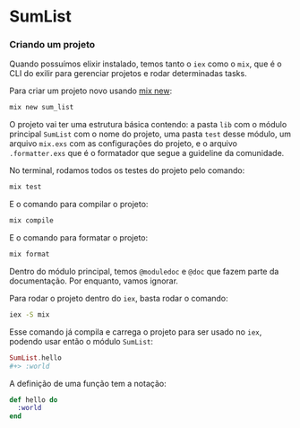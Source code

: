 # SumList

### Criando um projeto

Quando possuímos elixir instalado, temos tanto o `iex` como o `mix`, que é o CLI do exilir para gerenciar projetos e rodar determinadas tasks.

Para criar um projeto novo usando [mix new](https://elixir-lang.org/getting-started/mix-otp/introduction-to-mix.html#our-first-project):

```bash
mix new sum_list
```

O projeto vai ter uma estrutura básica contendo: a pasta `lib` com o módulo principal `SumList` com o nome do projeto, uma pasta `test` desse módulo, um arquivo `mix.exs` com as configurações do projeto, e o arquivo `.formatter.exs` que é o formatador que segue a guideline da comunidade.

No terminal, rodamos todos os testes do projeto pelo comando:

```bash
mix test
```

E o comando para compilar o projeto:

```bash
mix compile
```

E o comando para formatar o projeto:

```bash
mix format
```

Dentro do módulo principal, temos `@moduledoc` e `@doc` que fazem parte da documentação. Por enquanto, vamos ignorar.

Para rodar o projeto dentro do `iex`, basta rodar o comando:

```bash
iex -S mix
```

Esse comando já compila e carrega o projeto para ser usado no `iex`, podendo usar então o módulo `SumList`:

```elixir
SumList.hello
#+> :world
```

A definição de uma função tem a notação:

```elixir
def hello do
  :world
end
```
